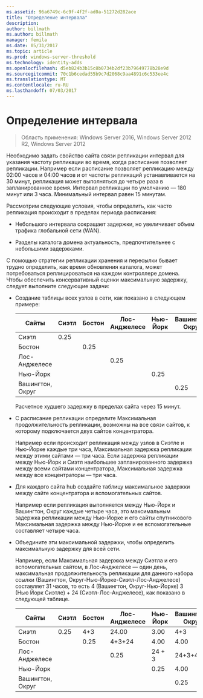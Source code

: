 ```yaml
---
ms.assetid: 96a6749c-6c9f-4f2f-ad0a-51272d282ace
title: "Определение интервала"
description: 
author: billmath
ms.author: billmath
manager: femila
ms.date: 05/31/2017
ms.topic: article
ms.prod: windows-server-threshold
ms.technology: identity-adds
ms.openlocfilehash: d5eb824b3b15c8b0734b2df23b79649778b28e9d
ms.sourcegitcommit: 70c1b6cedad55b9c7d2068c9aa4891c6c533ee4c
ms.translationtype: MT
ms.contentlocale: ru-RU
ms.lasthandoff: 07/03/2017
---
```

# <a name="determining-the-interval"></a>Определение интервала

>Область применения: Windows Server 2016, Windows Server 2012 R2, Windows Server 2012

Необходимо задать свойство сайта связи репликации интервал для указания частоту репликации во время, когда расписание позволяет репликации. Например если расписание позволяет репликацию между 02:00 часов и 04:00 часов и от частоты репликаций устанавливается на 30 минут, репликация может выполняться до четыре раза в запланированное время. Интервал репликации по умолчанию — 180 минут или 3 часа. Минимальный интервал равен 15 минутам.  
  
Рассмотрим следующие условия, чтобы определить, как часто репликация происходит в пределах периода расписания:  
  
-   Небольшого интервала сокращает задержки, но увеличивает объем трафика глобальной сети (WAN).  
  
-   Разделы каталога домена актуальность, предпочтительнее с небольшими задержками.  
  
С помощью стратегии репликации хранения и пересылки бывает трудно определить, как время обновления каталога, может потребоваться реплицироваться на каждом контроллере домена. Чтобы обеспечить консервативный оценки максимальную задержку, следует выполните следующие задачи:  
  
-   Создание таблицы всех узлов в сети, как показано в следующем примере:  
  
    |Сайты|Сиэтл|Бостон|Лос-Анджелесе|Нью-Йорк|Вашингтон, Округ|  
    |---------|-----------|----------|---------------|------------|--------------------|  
    |Сиэтл|0.25|||||  
    |Бостон||0.25||||  
    |Лос-Анджелесе|||0.25|||  
    |Нью-Йорк||||0.25||  
    |Вашингтон, Округ|||||0.25|  
  
    Расчетное худшего задержку в пределах сайта через 15 минут.  
  
-   С расписание репликации определите Максимальная продолжительность репликации, возможны на все связи сайтов, к которому подключается двух сайтов концентратора.  
  
    Например если происходит репликация между узлов в Сиэтле и Нью-Йорке каждые три часа, Максимальная задержка репликации между этими сайтами — три часа. Если задержка репликации между Нью-Йорк и Сиэтл наибольшее запланированного задержка между всеми сайтами концентратора, Максимальная задержка между все концентраторы — три часа.  
  
-   Для каждого сайта hub создайте таблицу максимальное задержки между сайте концентратора и вспомогательных сайтов.  
  
    Например если репликация выполняется между Нью-Йорк и Вашингтон, Округ каждые четыре часа, это максимальным задержка репликации между Нью-Йорке и его сайты спутникового Максимальная задержка между Нью-Йорке и ее вспомогательные составляет четыре часа.  
  
-   Объедините эти максимальной задержки, чтобы определить максимальную задержку для всей сети.  
  
    Например, если Максимальная задержка между Сиэтла и его вспомогательных сайтом, в Лос-Анджелесе — один день, максимальная продолжительность репликации для данного набора ссылки (Вашингтон, Округ-Нью-Йорке-Сиэтл-Лос-Анджелесе) составляет 31 часов, то есть 4 (Вашингтон, Округ-Нью-Йорке) 3 (Нью Йорк Сиэтле) + 24 (Сиэтл-Лос-Анджелесе), как показано в следующей таблице.  
  
    |Сайты|Сиэтл|Бостон|Лос-Анджелесе|Нью-Йорк|Вашингтон, Округ|  
    |---------|-----------|----------|---------------|------------|--------------------|  
    |Сиэтл|0.25|4+3|24.00|3.00|4+3|  
    |Бостон||0.25|4+3+24|4.00|4.00|  
    |Лос-Анджелесе|||0.25|24 + 3|24+3+4|  
    |Нью-Йорк||||0.25|4.00|  
    |Вашингтон, Округ|||||0.25|  
  


